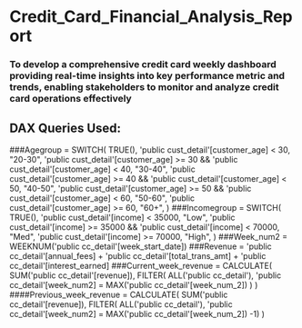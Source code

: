 # Credit_Card_Financial_Analysis_Report
### To develop a comprehensive credit card weekly dashboard providing real-time insights into key performance metric and trends, enabling stakeholders to monitor and analyze credit card operations effectively
## DAX Queries Used:
###Agegroup = SWITCH(
                TRUE(),
                'public cust_detail'[customer_age] < 30, "20-30",
                'public cust_detail'[customer_age] >= 30 && 'public cust_detail'[customer_age] < 40, "30-40",
                'public cust_detail'[customer_age] >= 40 && 'public cust_detail'[customer_age] < 50, "40-50",
                'public cust_detail'[customer_age] >= 50 && 'public cust_detail'[customer_age] < 60, "50-60",
                'public cust_detail'[customer_age] >= 60, "60+",
                )
###Incomegroup = SWITCH(
                    TRUE(),
                    'public cust_detail'[income] < 35000, "Low",
                    'public cust_detail'[income] >= 35000 && 'public cust_detail'[income] < 70000, "Med",
                    'public cust_detail'[income] >= 70000, "High",
                    )
###Week_num2 = WEEKNUM('public cc_detail'[week_start_date])
###Revenue = 'public cc_detail'[annual_fees] + 'public cc_detail'[total_trans_amt] + 'public cc_detail'[interest_earned]
###Current_week_revenue = CALCULATE(
                                SUM('public cc_detail'[revenue]),
                                FILTER(
                                ALL('public cc_detail'),
                                'public cc_detail'[week_num2] = MAX('public cc_detail'[week_num_2])
                                )
                                )
####Previous_week_revenue = CALCULATE(
                                SUM('public cc_detail'[revenue]),
                                FILTER(
                                ALL('public cc_detail'),
                                'public cc_detail'[week_num2] = MAX('public cc_detail'[week_num_2])
                                -1)
                                )

